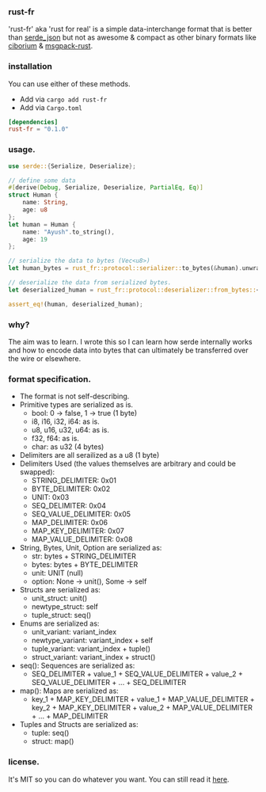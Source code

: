 ### rust-fr

'rust-fr' aka 'rust for real' is a simple data-interchange format that is better than [serde_json](https://github.com/serde-rs/json)
but not as awesome & compact as other binary formats like [ciborium](https://github.com/enarx/ciborium) & [msgpack-rust](https://github.com/3Hren/msgpack-rust).

### installation

You can use either of these methods.

- Add via `cargo add rust-fr`
- Add via `Cargo.toml`
```.toml
[dependencies]
rust-fr = "0.1.0"
```

### usage.

```rs
use serde::{Serialize, Deserialize};

// define some data
#[derive(Debug, Serialize, Deserialize, PartialEq, Eq)]
struct Human {
    name: String,
    age: u8
};
let human = Human {
    name: "Ayush".to_string(),
    age: 19
};

// serialize the data to bytes (Vec<u8>)
let human_bytes = rust_fr::protocol::serializer::to_bytes(&human).unwrap();

// deserialize the data from serialized bytes.
let deserialized_human = rust_fr::protocol::deserializer::from_bytes::<Human>(&human_bytes).unwrap();

assert_eq!(human, deserialized_human);
```

### why?

The aim was to learn. I wrote this so I can learn how serde internally works
and how to encode data into bytes that can ultimately be transferred over the wire
or elsewhere.

### format specification.
- The format is not self-describing.
- Primitive types are serialized as is.
    - bool: 0 -> false, 1 -> true (1 byte)
    - i8, i16, i32, i64: as is.
    - u8, u16, u32, u64: as is.
    - f32, f64: as is.
    - char: as u32 (4 bytes)
- Delimiters are all serailized as a u8 (1 byte)
- Delimiters Used (the values themselves are arbitrary and could be swapped):
    - STRING_DELIMITER: 0x01
    - BYTE_DELIMITER: 0x02
    - UNIT: 0x03
    - SEQ_DELIMITER: 0x04
    - SEQ_VALUE_DELIMITER: 0x05
    - MAP_DELIMITER: 0x06
    - MAP_KEY_DELIMITER: 0x07
    - MAP_VALUE_DELIMITER: 0x08
- String, Bytes, Unit, Option are serialized as:
    - str: bytes + STRING_DELIMITER
    - bytes: bytes + BYTE_DELIMITER
    - unit: UNIT (null)
    - option: None -> unit(), Some -> self
- Structs are serialized as:
    - unit_struct: unit()
    - newtype_struct: self
    - tuple_struct: seq()
- Enums are serialized as:
    - unit_variant: variant_index
    - newtype_variant: variant_index + self
    - tuple_variant: variant_index + tuple()
    - struct_variant: variant_index + struct()
- seq(): Sequences are serialized as:
    - SEQ_DELIMITER + value_1 + SEQ_VALUE_DELIMITER + value_2 + SEQ_VALUE_DELIMITER + ... + SEQ_DELIMITER
- map(): Maps are serialized as:
    - key_1 + MAP_KEY_DELIMITER +
      value_1 + MAP_VALUE_DELIMITER +
      key_2 + MAP_KEY_DELIMITER +
      value_2 + MAP_VALUE_DELIMITER +
      ... + MAP_DELIMITER
- Tuples and Structs are serialized as:
    - tuple: seq()
    - struct: map()


### license.

It's MIT so you can do whatever you want. You can still read it [here](./LICENSE.md).
